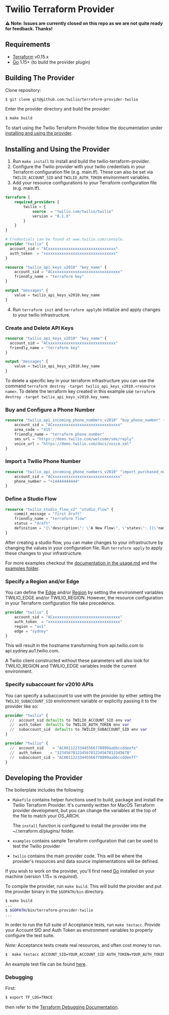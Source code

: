 # Twilio Terraform Provider

**:warning:  Note: Issues are currently closed on this repo as we are not quite ready for feedback. Thanks!**

## Requirements

-	[Terraform](https://www.terraform.io/downloads.html) v0.15.x
-	[Go](https://golang.org/doc/install) 1.15+ (to build the provider plugin)

## Building The Provider

Clone repository:

```sh
$ git clone git@github.com:twilio/terraform-provider-twilio
```

Enter the provider directory and build the provider:

```sh
$ make build
```

To start using the Twilio Terraform Provider follow the documentation under [installing and using the provider](#installing-and-using-the-provider).

## Installing and Using the Provider
1. Run `make install` to install and build the twilio-terraform-provider.
2. Configure the Twilio provider with your twilio credentials in your Terraform configuration file (e.g. main.tf). These can also be set via `TWILIO_ACCOUNT_SID` and `TWILIO_AUTH_TOKEN` environment variables.
3. Add your resource configurations to your Terraform configuration file (e.g. main.tf).
```terraform
terraform {
    required_providers {
        twilio = {
            source  = "twilio.com/twilio/twilio"
            version = "0.1.X"
        }
    }
}

# Credentials can be found at www.twilio.com/console.
provider "twilio" {
  account_sid = "ACxxxxxxxxxxxxxxxxxxxxxxxxxxxxxx"
  auth_token  = "xxxxxxxxxxxxxxxxxxxxxxxxxxxxxxxx"
}

resource "twilio_api_keys_v2010" "key_name" {
    account_sid = "ACxxxxxxxxxxxxxxxxxxxxxxxxxxxxxx"
    friendly_name = "terraform key"
}

output "messages" {
    value = twilio_api_keys_v2010.key_name
}
```
4. Run `terraform init` and `terraform apply`to initialize and apply changes to your twilio infrastructure.

### Create and Delete API Keys
```terraform
resource "twilio_api_keys_v2010" "key_name" {
  account_sid = "ACxxxxxxxxxxxxxxxxxxxxxxxxxxxxxx"
  friendly_name = "terraform key"
}

output "messages" {
    value = twilio_api_keys_v2010.key_name
}
```
To delete a specific key in your terraform infrastructure you can use the command `terraform destroy -target twilio_api_keys_v2010.<resource name>`. To delete the terraform key created in this example use `terraform destroy -target twilio_api_keys_v2010.key_name`.

### Buy and Configure a Phone Number
```terraform
resource "twilio_api_incoming_phone_numbers_v2010" "buy_phone_number" {
    account_sid = "ACxxxxxxxxxxxxxxxxxxxxxxxxxxxxxx"
    area_code = "415"
    friendly_name = "terraform phone number"
    sms_url = "https://demo.twilio.com/welcome/sms/reply"
    voice_url = "https://demo.twilio.com/docs/voice.xml"
}
```
### Import a Twilio Phone Number
```terraform
resource "twilio_api_incoming_phone_numbers_v2010" "import_purchased_number" {
    account_sid = "ACxxxxxxxxxxxxxxxxxxxxxxxxxxxxxx"
    phone_number = "+14444444444"
}
```
### Define a Studio Flow
```terraform
resource "twilio_studio_flow_v2" "studio_flow" {
    commit_message = "first draft"
    friendly_name = "terraform flow"
    status = "draft"
    definition = "{\"description\": \"A New Flow\", \"states\": [{\"name\": \"Trigger\", \"type\": \"trigger\", \"transitions\": [], \"properties\": {\"offset\": {\"x\": 0, \"y\": 0}}}], \"initial_state\": \"Trigger\", \"flags\": {\"allow_concurrent_calls\": true}}"
}
```
After creating a studio flow, you can make changes to your infrastructure by changing the values in your configuration file. Run `terraform apply` to apply these changes to your infrastructure.

For more examples checkout the [documentation in the usage.md](usage.md) and the [examples folder](examples).

### Specify a Region and/or Edge

You can define the [Edge](https://www.twilio.com/docs/global-infrastructure/edge-locations#public-edge-locations) and/or [Region](https://www.twilio.com/docs/global-infrastructure/edge-locations/legacy-regions) by setting the environment variables TWILIO_EDGE and/or TWILIO_REGION. However, the resource configuration in your Terraform configuration file take precedence.

```terraform
provider "twilio" {
    account_sid = "ACxxxxxxxxxxxxxxxxxxxxxxxxxxxxxx"
    auth_token  = "xxxxxxxxxxxxxxxxxxxxxxxxxxxxxxxx"
    region = "au1"
    edge = "sydney"
}
```
This will result in the hostname transforming from api.twilio.com to api.sydney.au1.twilio.com.

A Twilio client constructed without these parameters will also look for TWILIO_REGION and TWILIO_EDGE variables inside the current environment.

### Specify subaccount for v2010 APIs

You can specify a subaccount to use with the provider by either setting the `TWILIO_SUBACCOUNT_SID` environment variable or explicitly passing it to the provider like so:

```terraform
provider "twilio" {
  //  account_sid defaults to TWILIO_ACCOUNT_SID env var
  //  auth_token  defaults to TWILIO_AUTH_TOKEN env var
  //  subaccount_sid  defaults to TWILIO_SUBACCOUNT_SID env var
}
```

```terraform
provider "twilio" {
  //  account_sid    = "AC00112233445566778899aabbccddeefe"
  //  auth_token    = "12345678123456781234567812345678"
  //  subaccount_sid = "AC00112233445566778899aabbccddeeff"
}
```

## Developing the Provider

The boilerplate includes the following:
- `Makefile` contains helper functions used to build, package and install the Twilio Terraform Provider. It's currently written for MacOS Terraform provider development, but you can change the variables at the top of the file to match your OS_ARCH.

  The `install` function is configured to install the provider into the ~/.terraform.d/plugins/ folder.
- `examples` contains sample Terraform configuration that can be used to test the Twilio provider
- `twilio` contains the main provider code. This will be where the provider's resources and data source implementations will be defined.

If you wish to work on the provider, you'll first need [Go](http://www.golang.org) installed on your machine (version 1.15+ is *required*).

To compile the provider, run `make build`. This will build the provider and put the provider binary in the `$GOPATH/bin` directory.

```sh
$ make build
...
$ $GOPATH/bin/terraform-provider-twilio
...
```

In order to run the full suite of Acceptance tests, run `make testacc`. Provide your Account SID and Auth Token as environment variables to properly configure the test suite.

*Note:* Acceptance tests create real resources, and often cost money to run.

```sh
$  make testacc ACCOUNT_SID=YOUR_ACCOUNT_SID AUTH_TOKEN=YOUR_AUTH_TOKEN
```

An example test file can be found [here](https://github.com/twilio/terraform-provider-twilio/blob/master/twilio/resource_taskrouter_workspace_test.go).

### Debugging
First:
```sh
$ export TF_LOG=TRACE
```
then refer to the [Terraform Debugging Documentation](https://www.terraform.io/docs/internals/debugging.html).
